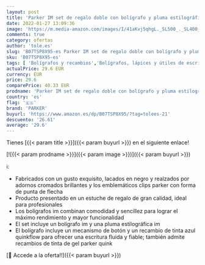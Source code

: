 ```yaml
---
layout: post
title: 'Parker IM set de regalo doble con bolígrafo y pluma estilográfica  acabado negro con adorno cromado  cartucho y recambio de tinta azul  estuche de regalo'
date: 2022-01-27 13:09:36
image: 'https://m.media-amazon.com/images/I/41aKvj5qhgL._SL500_._SL400_.jpg'
comments: true
category: ofertas
author: 'tole.es'
slug: 'B07TSP8X95-es Parker IM set de regalo doble con bolígrafo y pluma...'
sku: 'B07TSP8X95-es'
tags: [ 'Bolígrafos y recambios','Bolígrafos, lápices y útiles de escritura','Oficina y papelería','Plumas estilográficas','bolígrafo','parker', ]
actualPrice: 29.6 EUR
currency: EUR
price: 29.6
comparePrice: 40.33 EUR
prodname: 'Parker IM set de regalo doble con bolígrafo y pluma estilográfica  acabado negro con adorno cromado  cartucho y recambio de tinta azul  estuche de regalo'
country: 'es'
flag: '🇪🇸'
brand: 'PARKER'
buyurl: 'https://www.amazon.es/dp/B07TSP8X95/?tag=tolees-21'
descuento: '26.61'
average: '29.6'
---
```


Tienes [{{< param title >}}]({{< param buyurl >}}) en el siguiente enlace!

[![{{< param prodname >}}]({{< param image >}})]({{< param buyurl >}})

ℹ️:

- Fabricados con un gusto exquisito, lacados en negro y realzados por adornos cromados brillantes y los emblemáticos clips parker con forma de punta de flecha
- Producto presentado en un estuche de regalo de gran calidad, ideal para profesionales
- Los bolígrafos im combinan comodidad y sencillez para lograr el máximo rendimiento y mayor funcionalidad
- El set incluye un bolígrafo im y una pluma estilográfica im
- El bolígrafo incluye un mecanismo de botón y un recambio de tinta azul quinkflow para ofrecer una escritura fluida y fiable; también admite recambios de tinta de gel parker quink

[🛒 Accede a la oferta!!]({{< param buyurl >}})
